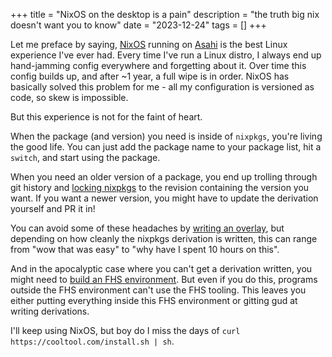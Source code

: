 +++
title = "NixOS on the desktop is a pain"
description = "the truth big nix doesn't want you to know"
date = "2023-12-24"
tags = []
+++

Let me preface by saying, [NixOS](https://nixos.org/) running on [Asahi](https://asahilinux.org/) is the best Linux experience I've ever had. Every time I've run a Linux distro, I always end up hand-jamming config everywhere and forgetting about it. Over time this config builds up, and after ~1 year, a full wipe is in order. NixOS has basically solved this problem for me - all my configuration is versioned as code, so skew is impossible.

But this experience is not for the faint of heart.

When the package (and version) you need is inside of `nixpkgs`, you're living the good life. You can just add the package name to your package list, hit a `switch`, and start using the package.

When you need an older version of a package, you end up trolling through git history and [locking nixpkgs](https://github.com/pawalt/personal-site/blob/ef42d120310b054d85ace54f80d07a3fcfc9226a/flake.nix#L4) to the revision containing the version you want. If you want a newer version, you might have to update the derivation yourself and PR it in!

You can avoid some of these headaches by [writing an overlay](https://github.com/pawalt/setup/blob/c46fedbdbbd71cfcad6fac0a66661015a2916277/overlays/ollama.nix#L14), but depending on how cleanly the nixpkgs derivation is written, this can range from "wow that was easy" to "why have I spent 10 hours on this".

And in the apocalyptic case where you can't get a derivation written, you might need to [build an FHS environment](https://nixos.org/manual/nixpkgs/stable/#sec-fhs-environments). But even if you do this, programs outside the FHS environment can't use the FHS tooling. This leaves you either putting everything inside this FHS environment or gitting gud at writing derivations.

I'll keep using NixOS, but boy do I miss the days of `curl https://cooltool.com/install.sh | sh`.
